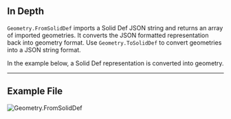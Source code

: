 ## In Depth
`Geometry.FromSolidDef` imports a Solid Def JSON string and returns an array of imported geometries. It converts the JSON formatted representation back into geometry format. Use `Geometry.ToSolidDef` to convert geometries into a JSON string format.

In the example below, a Solid Def representation is converted into geometry.
___
## Example File

![Geometry.FromSolidDef](./Autodesk.DesignScript.Geometry.Geometry.FromSolidDef_img.jpg)
